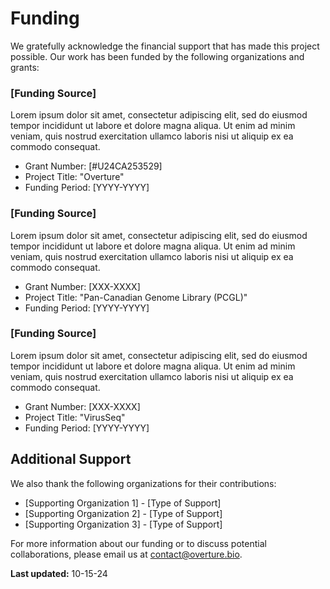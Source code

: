 # Funding

We gratefully acknowledge the financial support that has made this project possible. Our work has been funded by the following organizations and grants:

### [Funding Source]

Lorem ipsum dolor sit amet, consectetur adipiscing elit, sed do eiusmod tempor incididunt ut labore et dolore magna aliqua. Ut enim ad minim veniam, quis nostrud exercitation ullamco laboris nisi ut aliquip ex ea commodo consequat.

  - Grant Number: [#U24CA253529]
  - Project Title: "Overture"
  - Funding Period: [YYYY-YYYY]

### [Funding Source]

Lorem ipsum dolor sit amet, consectetur adipiscing elit, sed do eiusmod tempor incididunt ut labore et dolore magna aliqua. Ut enim ad minim veniam, quis nostrud exercitation ullamco laboris nisi ut aliquip ex ea commodo consequat.

  - Grant Number: [XXX-XXXX]
  - Project Title: "Pan-Canadian Genome Library (PCGL)"
  - Funding Period: [YYYY-YYYY]


### [Funding Source]

Lorem ipsum dolor sit amet, consectetur adipiscing elit, sed do eiusmod tempor incididunt ut labore et dolore magna aliqua. Ut enim ad minim veniam, quis nostrud exercitation ullamco laboris nisi ut aliquip ex ea commodo consequat.

  - Grant Number: [XXX-XXXX]
  - Project Title: "VirusSeq" 
  - Funding Period: [YYYY-YYYY]

## Additional Support

We also thank the following organizations for their contributions:

- [Supporting Organization 1] - [Type of Support]
- [Supporting Organization 2] - [Type of Support]
- [Supporting Organization 3] - [Type of Support]

For more information about our funding or to discuss potential collaborations, please email us at contact@overture.bio.

**Last updated:** 10-15-24